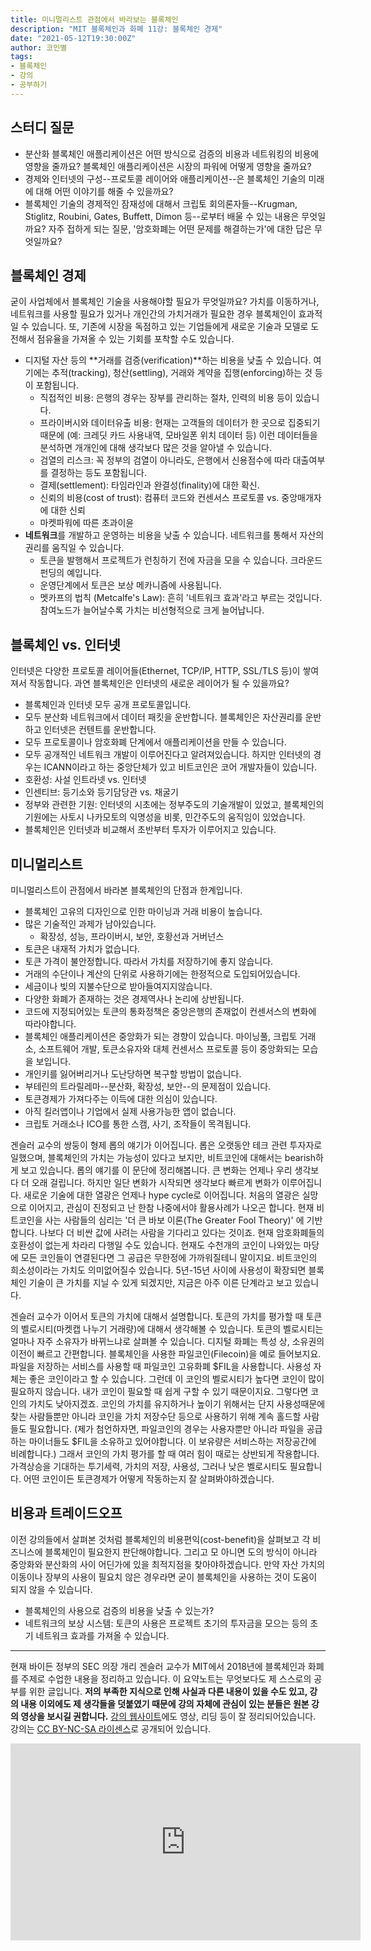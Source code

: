 ```yaml
---
title: 미니멀리스트 관점에서 바라보는 블록체인
description: "MIT 블록체인과 화폐 11강: 블록체인 경제"
date: "2021-05-12T19:30:00Z"
author: 코인별
tags: 
- 블록체인
- 강의
- 공부하기
---
```


## 스터디 질문
- 분산화 블록체인 애플리케이션은 어떤 방식으로 검증의 비용과 네트워킹의 비용에 영향을 줄까요? 블록체인 애플리케이션은 시장의 파워에 어떻게 영향을 줄까요?
- 경제와 인터넷의 구성--프로토콜 레이어와 애플리케이션--은 블록체인 기술의 미래에 대해 어떤 이야기를 해줄 수 있을까요?
- 블록체인 기술의 경제적인 잠재성에 대해서 크립토 회의론자들--Krugman, Stiglitz, Roubini, Gates, Buffett, Dimon 등--로부터 배울 수 있는 내용은 무엇일까요? 자주 접하게 되는 질문, '암호화폐는 어떤 문제를 해결하는가'에 대한 답은 무엇일까요?

## 블록체인 경제
굳이 사업체에서 블록체인 기술을 사용해야할 필요가 무엇일까요? 가치를 이동하거나, 네트워크를 사용할 필요가 있거나 개인간의 가치거래가 필요한 경우 블록체인이 효과적일 수 있습니다. 또, 기존에 시장을 독점하고 있는 기업들에게 새로운 기술과 모델로 도전해서 점유율을 가져올 수 있는 기회를 포착할 수도 있습니다.

- 디지털 자산 등의 **거래를 검증(verification)**하는 비용을 낮출 수 있습니다. 여기에는 추적(tracking), 청산(settling), 거래와 계약을 집행(enforcing)하는 것 등이 포함됩니다.
  - 직접적인 비용: 은행의 경우는 장부를 관리하는 절차, 인력의 비용 등이 있습니다.
  - 프라이버시와 데이터유출 비용: 현재는 고객들의 데이터가 한 곳으로 집중되기 때문에 (예: 크레딧 카드 사용내역, 모바일폰 위치 데이터 등) 이런 데이터들을 분석하면 개개인에 대해 생각보다 많은 것을 알아낼 수 있습니다.
  - 검열의 리스크: 꼭 정부의 검열이 아니라도, 은행에서 신용점수에 따라 대출여부를 결정하는 등도 포함됩니다.
  - 결제(settlement): 타임라인과 완결성(finality)에 대한 확신. 
  - 신뢰의 비용(cost of trust): 컴퓨터 코드와 컨센서스 프로토콜 vs. 중앙매개자에 대한 신뢰
  - 마켓파워에 따른 초과이윤
- **네트워크**를 개발하고 운영하는 비용을 낮출 수 있습니다. 네트워크를 통해서 자산의 권리를 움직일 수 있습니다.
  - 토큰을 발행해서 프로젝트가 런칭하기 전에 자금을 모을 수 있습니다. 크라운드펀딩의 예입니다.
  - 운영단계에서 토큰은 보상 메카니즘에 사용됩니다.
  - 멧카프의 법칙 (Metcalfe's Law): 흔히 '네트워크 효과'라고 부르는 것입니다. 참여노드가 늘어날수록 가치는 비선형적으로 크게 늘어납니다.

## 블록체인 vs. 인터넷
인터넷은 다양한 프로토콜 레이어들(Ethernet, TCP/IP, HTTP, SSL/TLS 등)이 쌓여져서 작동합니다. 과연 블록체인은 인터넷의 새로운 레이어가 될 수 있을까요?

- 블록체인과 인터넷 모두 공개 프로토콜입니다.
- 모두 분산화 네트워크에서 데이터 패킷을 운반합니다. 블록체인은 자산권리를 운반하고 인터넷은 컨텐트를 운반합니다.
- 모두 프로토콜이나 암호화폐 단계에서 애플리케이션을 만들 수 있습니다.
- 모두 공개적인 네트워크 개발이 이루어진다고 알려져있습니다. 하지만 인터넷의 경우는 ICANN이라고 하는 중앙단체가 있고 비트코인은 코어 개발자들이 있습니다.
- 호환성: 사설 인트라넷 vs. 인터넷
- 인센티브: 등기소와 등기담당관 vs. 채굴기
- 정부와 관련한 기원: 인터넷의 시초에는 정부주도의 기술개발이 있었고, 블록체인의 기원에는 사토시 나카모토의 익명성을 비롯, 민간주도의 움직임이 있었습니다.
- 블록체인은 인터넷과 비교해서 초반부터 투자가 이루어지고 있습니다.

## 미니멀리스트
미니멀리스트이 관점에서 바라본 블록체인의 단점과 한계입니다.
- 블록체인 고유의 디자인으로 인한 마이닝과 거래 비용이 높습니다.
- 많은 기술적인 과제가 남아있습니다.
  - 확장성, 성능, 프라이버시, 보안, 호황선과 거버넌스
- 토큰은 내재적 가치가 없습니다.
- 토큰 가격이 불안정합니다. 따라서 가치를 저장하기에 좋지 않습니다.
- 거래의 수단이나 계산의 단위로 사용하기에는 한정적으로 도입되어있습니다.
- 세금이나 빚의 지불수단으로 받아들여지지않습니다.
- 다양한 화폐가 존재하는 것은 경제역사나 논리에 상반됩니다.
- 코드에 지정되어있는 토큰의 통화정책은 중앙은행의 존재없이 컨센서스의 변화에 따라야합니다.
- 블록체인 애플리케이션은 중앙화가 되는 경향이 있습니다. 마이닝풀, 크립토 거래소, 소프트웨어 개발, 토큰소유자와 대체 컨센서스 프로토콜 등이 중앙화되는 모습을 보입니다.
- 개인키를 잃어버리거나 도난당하면 복구할 방법이 없습니다.
- 부테린의 트라릴레마--분산화, 확장성, 보안--의 문제점이 있습니다.
- 토큰경제가 가져다주는 이득에 대한 의심이 있습니다.
- 아직 킬러앱이나 기업에서 실제 사용가능한 앱이 없습니다.
- 크립토 거래소나 ICO를 통한 스캠, 사기, 조작들이 목격됩니다.

겐슬러 교수의 쌍둥이 형제 롭의 얘기가 이어집니다. 롭은 오랫동안 테크 관련 투자자로 일했으며, 블록체인의 가치는 가능성이 있다고 보지만, 비트코인에 대해서는 bearish하게 보고 있습니다. 롭의 얘기를 이 문단에 정리해봅니다. 큰 변화는 언제나 우리 생각보다 더 오래 걸립니다. 하지만 일단 변화가 시작되면 생각보다 빠르게 변화가 이루어집니다. 새로운 기술에 대한 열광은 언제나 hype cycle로 이어집니다. 처음의 열광은 실망으로 이어지고, 관심이 진정되고 난 한참 나중에서야 활용사례가 나오곤 합니다. 현재 비트코인을 사는 사람들의 심리는 '더 큰 바보 이론(The Greater Fool Theory)' 에 기반합니다. 나보다 더 비싼 값에 사려는 사람을 기다리고 있다는 것이죠. 현재 암호화폐들의 호환성이 없는게 차라리 다행일 수도 있습니다. 현재도 수천개의 코인이 나와있는 마당에 모든 코인들이 연결된다면 그 공급은 무한정에 가까워질테니 말이지요. 비트코인의 희소성이라는 가치도 의미없어질수 있습니다. 5년-15년 사이에 사용성이 확장되면 블록체인 기술이 큰 가치를 지닐 수 있게 되겠지만, 지금은 아주 이른 단계라고 보고 있습니다.

겐슬러 교수가 이어서 토큰의 가치에 대해서 설명합니다. 토큰의 가치를 평가할 때 토큰의 벨로시티(마켓캡 나누기 거래량)에 대해서 생각해볼 수 있습니다. 토큰의 벨로시티는 얼마나 자주 소유자가 바뀌느냐로 살펴볼 수 있습니다. 디지털 화폐는 특성 상, 소유권의 이전이 빠르고 간편합니다. 블록체인을 사용한 파일코인(Filecoin)을 예로 들어보지요. 파일을 저장하는 서비스를 사용할 때 파일코인 고유화폐 $FIL을 사용합니다. 사용성 자체는 좋은 코인이라고 할 수 있습니다. 그런데 이 코인의 벨로시티가 높다면 코인이 많이 필요하지 않습니다. 내가 코인이 필요할 때 쉽게 구할 수 있기 때문이지요. 그렇다면 코인의 가치도 낮아지겠죠. 코인의 가치를 유지하거나 높이기 위해서는 단지 사용성때문에 찾는 사람들뿐만 아니라 코인을 가치 저장수단 등으로 사용하기 위해 계속 홀드할 사람들도 필요합니다. (제가 첨언하자면, 파일코인의 경우는 사용자뿐만 아니라 파일을 공급하는 마이너들도 $FIL을 소유하고 있어야합니다. 이 보유량은 서비스하는 저장공간에 비례합니다.) 그래서 코인의 가치 평가를 할 때 여러 힘이 때로는 상반되게 작용합니다. 가격상승을 기대하는 투기세력, 가치의 저장, 사용성, 그러나 낮은 벨로시티도 필요합니다. 어떤 코인이든 토큰경제가 어떻게 작동하는지 잘 살펴봐야하겠습니다.

## 비용과 트레이드오프
이전 강의들에서 살펴본 것처럼 블록체인의 비용편익(cost-benefit)을 살펴보고 각 비즈니스에 블록체인이 필요한지 판단해야합니다. 그리고 모 아니면 도의 방식이 아니라 중앙화와 분산화의 사이 어딘가에 있을 최적지점을 찾아야하겠습니다. 만약 자산 가치의 이동이나 장부의 사용이 필요치 않은 경우라면 굳이 블록체인을 사용하는 것이 도움이 되지 않을 수 있습니다. 

- 블록체인의 사용으로 검증의 비용을 낮출 수 있는가?
- 네트워크의 보상 시스템: 토큰의 사용은 프로젝트 초기의 투자금을 모으는 등의 초기 네트워크 효과를 가져올 수 있습니다.

---
현재 바이든 정부의 SEC 의장 개리 겐슬러 교수가 MIT에서 2018년에 블록체인과 화폐를 주제로 수업한 내용을 정리하고 있습니다. 이 요약노트는 무엇보다도 제 스스로의 공부를 위한 글입니다. **저의 부족한 지식으로 인해 사실과 다른 내용이 있을 수도 있고, 강의 내용 이외에도 제 생각들을 덧붙였기 때문에 강의 자체에 관심이 있는 분들은 원본 강의 영상을 보시길 권합니다.** [강의 웹사이트](https://ocw.mit.edu/courses/sloan-school-of-management/15-s12-blockchain-and-money-fall-2018/video-lectures/)에도 영상, 리딩 등이 잘 정리되어있습니다. 강의는 [CC BY-NC-SA 라이센스](https://creativecommons.org/licenses/by-nc-sa/4.0/)로 공개되어 있습니다.

<iframe width="560" height="315" src="https://www.youtube.com/embed/_eGNSuTBc60" title="YouTube video player" frameborder="0" allow="accelerometer; autoplay; clipboard-write; encrypted-media; gyroscope; picture-in-picture" allowfullscreen></iframe>